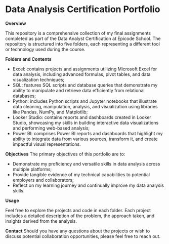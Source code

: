 # Data Analysis Certification Portfolio

**Overview**

This repository is a comprehensive collection of my final assignments completed as part of the Data Analyst Certification at Epicode School. The repository is structured into five folders, each representing a different tool or technology used during the course.

**Folders and Contents**
- Excel: contains projects and assignments utilizing Microsoft Excel for data analysis, including advanced formulas, pivot tables, and data visualization techniques;
- SQL: features SQL scripts and database queries that demonstrate my ability to manipulate and retrieve data efficiently from relational databases;
- Python: includes Python scripts and Jupyter notebooks that illustrate data cleaning, manipulation, analysis, and visualization using libraries like Pandas, NumPy, and Matplotlib;
- Looker Studio: contains reports and dashboards created in Looker Studio, showcasing my skills in building interactive data visualizations and performing web-based analysis;
- Power BI: comprises Power BI reports and dashboards that highlight my ability to integrate data from various sources, transform it, and create impactful visual representations.

**Objectives**
The primary objectives of this portfolio are to:

- Demonstrate my proficiency and versatile skills in data analysis across multiple platforms;
- Provide tangible evidence of my technical capabilities to potential employers and collaborators;
- Reflect on my learning journey and continually improve my data analysis skills.

**Usage**

Feel free to explore the projects and code in each folder. Each project includes a detailed description of the problem, the approach taken, and insights derived from the analysis.

**Contact**
Should you have any questions about the projects or wish to discuss potential collaboration opportunities, please feel free to reach out.

